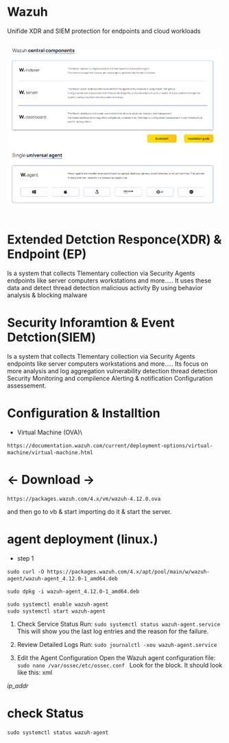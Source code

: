# Wazuh
Unifide XDR and SIEM protection for endpoints and cloud workloads

<p align="center">
<br/>
  <img src="main.png"/>
<br/>
<br/>
</p>


# Extended Detction Responce(XDR) & Endpoint (EP)
Is a system that collects Tlementary collection via Security Agents endpoints like server computers workstations and more.....
It uses these data and detect thread detection malicious activity By using behavior analysis & blocking malware

# Security Inforamtion & Event Detction(SIEM)
Is a system that collects Tlementary collection via Security Agents endpoints like server computers workstations and more.....
Its focus on more analysis and log aggregation vulnerability detection thread detection Security Monitoring and compilence Alerting & notification Configuration assessement.

# Configuration & Installtion
- Virtual Machine (OVA)\
```
https://documentation.wazuh.com/current/deployment-options/virtual-machine/virtual-machine.html
```
 # <- Download ->
```
https://packages.wazuh.com/4.x/vm/wazuh-4.12.0.ova
```
and then go to vb & start importing do it & start the server.

# agent deployment (linux.)
- step 1
```
sudo curl -O https://packages.wazuh.com/4.x/apt/pool/main/w/wazuh-agent/wazuh-agent_4.12.0-1_amd64.deb
```
```
sudo dpkg -i wazuh-agent_4.12.0-1_amd64.deb
```
```
sudo systemctl enable wazuh-agent
sudo systemctl start wazuh-agent
```
1. Check Service Status
Run:
```sudo systemctl status wazuh-agent.service```
This will show you the last log entries and the reason for the failure.

2. Review Detailed Logs
Run:
```sudo journalctl -xeu wazuh-agent.service```

3. Edit the Agent Configuration
Open the Wazuh agent configuration file:
```sudo nano /var/ossec/etc/ossec.conf ```
Look for the <server> block. It should look like this:
xml

<server>
  <address>ip_addr</address>
</server>

# check Status 
``` sudo systemctl status wazuh-agent ```


